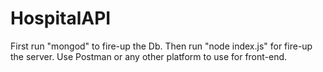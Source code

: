 # HospitalAPI
First run "mongod" to fire-up the Db.
Then run "node index.js" for fire-up the server.
Use Postman or any other platform to use for front-end.
